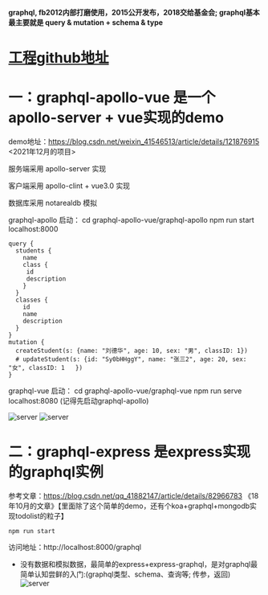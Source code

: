 #### graphql, fb2012内部打磨使用，2015公开发布，2018交给基金会;  graphql基本最主要就是 query & mutation + schema & type

# **[工程github地址](https://github.com/zLoong/graphql-demo/tree/main/graphql-apollo-vue)**

# 一：graphql-apollo-vue 是一个apollo-server + vue实现的demo

demo地址：https://blog.csdn.net/weixin_41546513/article/details/121876915 <2021年12月的项目>

服务端采用 apollo-server 实现

客户端采用 apollo-clint + vue3.0 实现

数据库采用 notarealdb 模拟

graphql-apollo 启动：
cd graphql-apollo-vue/graphql-apollo  npm run start  localhost:8000
```
query {
  students {
    name
    class {
     id
     description
    }
  }
  classes {
    id
    name
    description
  }
}
mutation {
  createStudent(s: {name: "刘德华", age: 10, sex: "男", classID: 1})
  # updateStudent(s: {id: "Sy0bHHggY", name: "张三2", age: 20, sex: "女", classID: 1	})
}
```

graphql-vue 启动：
cd graphql-apollo-vue/graphql-vue npm run serve localhost:8080 (记得先启动graphql-apollo)

![server](https://zixun.imtt.qq.com/offlinepkg/graphql-apollo-vue.jpg)
![server](https://zixun.imtt.qq.com/offlinepkg/graphql-apollo-vue-client.jpg)


# 二：graphql-express 是express实现的graphql实例
参考文章：https://blog.csdn.net/qq_41882147/article/details/82966783  《18年10月的文章》【里面除了这个简单的demo，还有个koa+graphql+mongodb实现todolist的粒子】
```
npm run start
```
访问地址：http://localhost:8000/graphql
- 没有数据和模拟数据，最简单的express+express-graphql，是对graphql最简单认知尝鲜的入门:(graphql类型、schema、查询等; 传参，返回)
![server](https://zixun.imtt.qq.com/offlinepkg/graphql-express.png)




